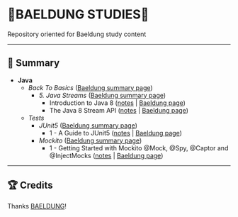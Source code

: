 # 🍃BAELDUNG STUDIES🍃

Repository oriented for Baeldung study content

---

## 📌 Summary

- **Java**
  - *Back To Basics* ([Baeldung summary page](https://www.baeldung.com/java-tutorial))
    - *5. Java Streams* ([Baeldung summary page](https://www.baeldung.com/java-streams))
      - Introduction to Java 8 ([notes](https://github.com/LoriaLawrenceZ/Baeldung/blob/main/BackToBasics/Streams/StreamBasics/md/IntroductionToStreams.md) | [Baeldung page](https://www.baeldung.com/java-8-streams-introduction))
      - The Java 8 Stream API ([notes](https://github.com/LoriaLawrenceZ/Baeldung/blob/main/BackToBasics/Streams/StreamBasics/md/StreamAPITutorial.md) | [Baeldung page](https://www.baeldung.com/java-8-streams))
  - *Tests*
    - *JUnit5* ([Baeldung summary page](https://www.baeldung.com/category/testing/tag/junit-5))
      - 1 - A Guide to JUnit5 ([notes](https://github.com/LoriaLawrenceZVR/Baeldung/tree/main/Tests/JUnit5/AGuideToJUnit5/md/notes.md) | [Baeldung page](https://www.baeldung.com/junit-5))
    - *Mockito* ([Baeldung summary page](https://www.baeldung.com/category/testing/tag/mockito))
      - 1 - Getting Started with Mockito @Mock, @Spy, @Captor and @InjectMocks ([notes](https://github.com/LoriaLawrenceZVR/Baeldung/tree/main/Tests/Mockito/GettingStartedWithMockito/md/notes.md) | [Baeldung page](https://www.baeldung.com/mockito-annotations))

---

## 🏆 Credits

Thanks [BAELDUNG](https://www.baeldung.com/)!
